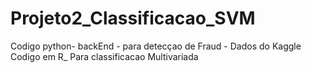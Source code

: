 # Projeto2_Classificacao_SVM
Codigo python- backEnd - para detecçao de Fraud - Dados do Kaggle
Codigo em R_ Para classificacao Multivariada
